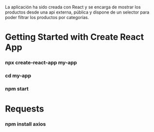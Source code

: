La aplicación ha sido creada con React y se encarga de mostrar los productos desde una api externa, pública y dispone de un selector para poder filtrar los productos por categorías.

# Getting Started with Create React App

### npx create-react-app my-app
### cd my-app
### npm start


# Requests

### npm install axios

